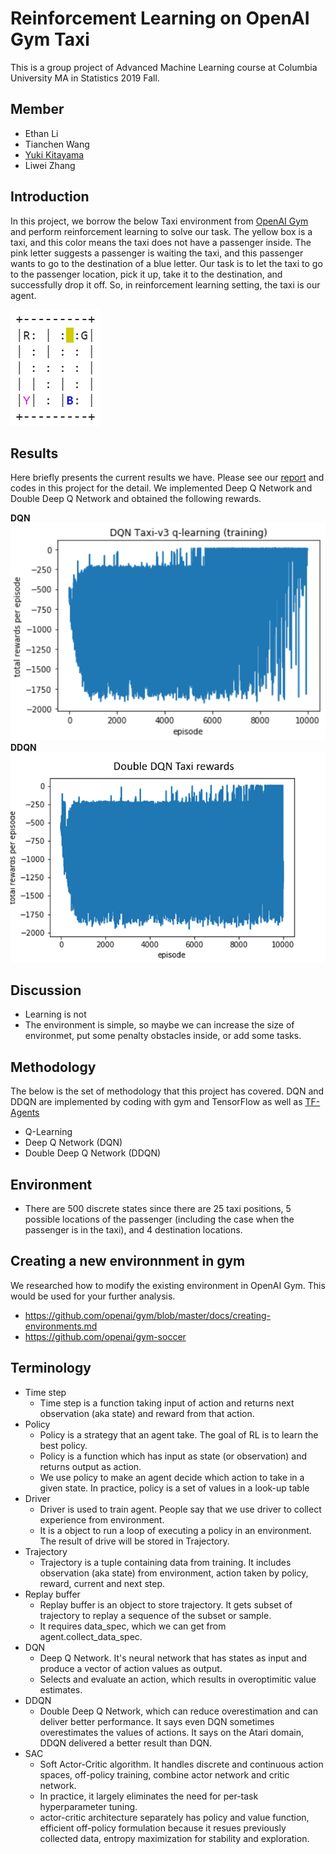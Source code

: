 # Reinforcement Learning on OpenAI Gym Taxi

This is a group project of Advanced Machine Learning course at Columbia University MA in Statistics 2019 Fall.

## Member   
* Ethan Li
* Tianchen Wang
* [Yuki Kitayama](https://github.com/yukikitayama)
* Liwei Zhang
  
## Introduction

In this project, we borrow the below Taxi environment from [OpenAI Gym](https://gym.openai.com/) and perform reinforcement learning to solve our task. The yellow box is a taxi, and this color means the taxi does not have a passenger inside. The pink letter suggests a passenger is waiting the taxi, and this passenger wants to go to the destination of a blue letter. Our task is to let the taxi to go to the passenger location, pick it up, take it to the destination, and successfully drop it off. So, in reinforcement learning setting, the taxi is our agent.

![taxi_env][1]

## Results

Here briefly presents the current results we have. Please see our [report](https://github.com/tw2665/AML-Project-/blob/master/documents/GR5242_Final_Project_Report.pdf) and codes in this project for the detail. We implemented Deep Q Network and Double Deep Q Network and obtained the following rewards.

**DQN**
![dqn_reward][2]
**DDQN**
![ddqn_reward][3]

## Discussion
* Learning is not
* The environment is simple, so maybe we can increase the size of environmet, put some penalty obstacles inside, or add some tasks.

## Methodology
The below is the set of methodology that this project has covered. DQN and DDQN are implemented by coding with gym and TensorFlow as well as [TF-Agents](https://github.com/tensorflow/agents)
* Q-Learning
* Deep Q Network (DQN)
* Double Deep Q Network (DDQN)

## Environment
* There are 500 discrete states since there are 25 taxi positions, 5 possible locations of the passenger (including the case when the passenger is in the taxi), and 4 destination locations.

## Creating a new environnment in gym
We researched how to modify the existing environment in OpenAI Gym. This would be used for your further analysis.
* https://github.com/openai/gym/blob/master/docs/creating-environments.md
* https://github.com/openai/gym-soccer

## Terminology
* Time step
    * Time step is a function taking input of action and returns next observation (aka state) and reward from that action. 
* Policy
    * Policy is a strategy that an agent take. The goal of RL is to learn the best policy.
    * Policy is a function which has input as state (or observation) and returns output as action.
    * We use policy to make an agent decide which action to take in a given state. In practice, policy is a set of values in a look-up table
* Driver
    * Driver is used to train agent. People say that we use driver to collect experience from environment.
    * It is a object to run a loop of executing a policy in an environment. The result of drive will be stored in Trajectory.
* Trajectory
    * Trajectory is a tuple containing data from training. It includes observation (aka state) from environment, action taken by policy, reward, current and next step.
* Replay buffer
    * Replay buffer is an object to store trajectory. It gets subset of trajectory to replay a sequence of the subset or sample.
    * It requires data_spec, which we can get from agent.collect_data_spec.
* DQN
    * Deep Q Network. It's neural network that has states as input and produce a vector of action values as output.
    * Selects and evaluate an action, which results in overoptimitic value estimates.
* DDQN
    * Double Deep Q Network, which can reduce overestimation and can deliver better performance. It says even DQN sometimes overestimates the values of actions. It says on the Atari domain, DDQN delivered a better result than DQN.
* SAC
    * Soft Actor-Critic algorithm. It handles discrete and continuous action spaces, off-policy training, combine actor network and critic network.
    * In practice, it largely eliminates the need for per-task hyperparameter tuning.
    * actor-critic architecture separately has policy and value function, efficient off-policy formulation because it resues previously collected data, entropy maximization for stability and exploration.

[1]:https://github.com/tw2665/AML-Project-/blob/master/images/taxi_env.png
[2]:https://github.com/tw2665/AML-Project-/blob/master/images/dqn_reward.png
[3]:https://github.com/tw2665/AML-Project-/blob/master/images/ddqn_reward.png
